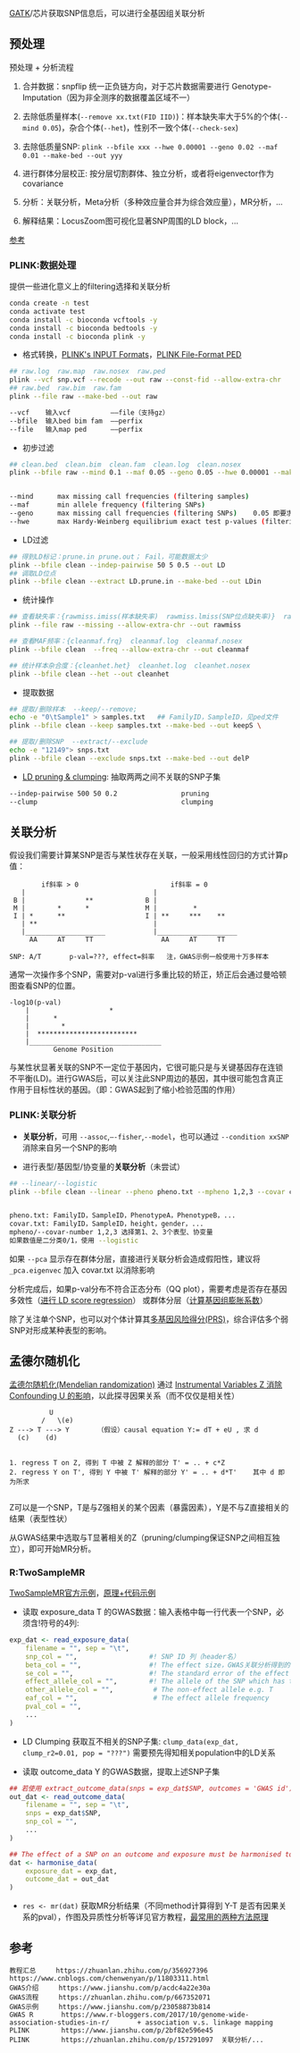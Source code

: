 

[GATK](GATK.md)/芯片获取SNP信息后，可以进行全基因组关联分析


## 预处理

预处理 + 分析流程

1. 合并数据：snpflip 统一正负链方向，对于芯片数据需要进行 Genotype-Imputation（因为非全测序的数据覆盖区域不一）

2. 去除低质量样本(```--remove xx.txt(FID IID)```)：样本缺失率大于5%的个体(```--mind 0.05```)，杂合个体(```--het```)，性别不一致个体(```--check-sex```)

3. 去除低质量SNP: ```plink --bfile xxx --hwe 0.00001 --geno 0.02 --maf 0.01 --make-bed --out yyy```

4. 进行群体分层校正: 按分层切割群体、独立分析，或者将eigenvector作为covariance

5. 分析：关联分析，Meta分析（多种效应量合并为综合效应量），MR分析，...

6. 解释结果：LocusZoom图可视化显著SNP周围的LD block，...


[参考](https://www.cnblogs.com/chenwenyan/p/11803311.html)

### PLINK:数据处理

提供一些进化意义上的filtering选择和关联分析

```bash
conda create -n test
conda activate test
conda install -c bioconda vcftools -y
conda install -c bioconda bedtools -y
conda install -c bioconda plink -y
```



* 格式转换，[PLINK's INPUT Formats](https://www.cog-genomics.org/plink/1.9/input)，[PLINK File-Format PED](https://easygwas.biochem.mpg.de/faq/view/15/)
```bash
## raw.log  raw.map  raw.nosex  raw.ped
plink --vcf snp.vcf --recode --out raw --const-fid --allow-extra-chr    ## vcftools --vcf snp.vcf --plink --out raw
## raw.bed  raw.bim  raw.fam
plink --file raw --make-bed --out raw    

--vcf    输入vcf          ——file（支持gz）
--bfile  输入bed bim fam  ——perfix
--file   输入map ped      ——perfix
```


* 初步过滤
```bash
## clean.bed  clean.bim  clean.fam  clean.log  clean.nosex
plink --bfile raw --mind 0.1 --maf 0.05 --geno 0.05 --hwe 0.00001 --make-bed --out clean


--mind      max missing call frequencies (filtering samples)
--maf       min allele frequency (filtering SNPs)
--geno      max missing call frequencies (filtering SNPs)    0.05 即要求 call rate > 95%
--hwe       max Hardy-Weinberg equilibrium exact test p-values (filtering SNPs)
```

* LD过滤
```bash
## 得到LD标记：prune.in prune.out； Fail，可能数据太少
plink --bfile clean --indep-pairwise 50 5 0.5 --out LD
## 调取LD位点
plink --bfile clean --extract LD.prune.in --make-bed --out LDin
```

* 统计操作
```bash
## 查看缺失率：{rawmiss.imiss(样本缺失率)  rawmiss.lmiss(SNP位点缺失率)}  rawmiss.log  rawmiss.nosex
plink --file raw --missing --allow-extra-chr --out rawmiss

## 查看MAF频率：{cleanmaf.frq}  cleanmaf.log  cleanmaf.nosex
plink --bfile clean  --freq --allow-extra-chr --out cleanmaf

## 统计样本杂合度：{cleanhet.het}  cleanhet.log  cleanhet.nosex
plink --bfile clean --het --out cleanhet
```

* 提取数据
```bash
## 提取/删除样本  --keep/--remove; 
echo -e "0\tSample1" > samples.txt   ## FamilyID，SampleID，见ped文件
plink --bfile clean --keep samples.txt --make-bed --out keepS \

## 提取/删除SNP  --extract/--exclude
echo -e "12149"> snps.txt
plink --bfile clean --exclude snps.txt --make-bed --out delP
```

* [LD pruning & clumping](https://gwaslab.org/2021/05/18/pruning-and-clumping/): 抽取两两之间不关联的SNP子集
```bash
--indep-pairwise 500 50 0.2                pruning
--clump                                    clumping
```







## 关联分析

假设我们需要计算某SNP是否与某性状存在关联，一般采用线性回归的方式计算p值：
```  
        if斜率 > 0                       if斜率 = 0
   |                                |
 B |               **             B |
 M |        *      *              M |         *
 I | *      **                    I | **     ***    **
   | **                             |
   |____________________            |____________________        
     AA     AT     TT                 AA     AT     TT    

SNP: A/T       p-val=???, effect=斜率   注，GWAS示例一般使用十万多样本
```

通常一次操作多个SNP，需要对p-val进行多重比较的矫正，矫正后会通过曼哈顿图查看SNP的位置。
```
-log10(p-val)
    |                    *
    |      *            
    |        *
    |  *************************
    |_________________________________
           Genome Position
```

与某性状显著关联的SNP不一定位于基因内，它很可能只是与关键基因存在连锁不平衡(LD)。进行GWAS后，可以关注此SNP周边的基因，其中很可能包含真正作用于目标性状的基因。（即：GWAS起到了缩小检验范围的作用）

### PLINK:关联分析

* **关联分析**，可用 ```--assoc```,```–-fisher```,```--model```，也可以通过 ```--condition xxSNP``` 消除来自另一个SNP的影响

* 进行表型/基因型/协变量的**关联分析**（未尝试）
```bash
## --linear/--logistic
plink --bfile clean --linear --pheno pheno.txt --mpheno 1,2,3 --covar covar.txt --covar-number 1,2,3 --out asso_res


pheno.txt: FamilyID，SampleID，PhenotypeA，PhenotypeB，...
covar.txt: FamilyID，SampleID，height，gender，...
mpheno/--covar-number 1,2,3 选择第1、2、3个表型、协变量
如果数值是二分类0/1，使用 --logistic
```

如果 ```--pca``` 显示存在群体分层，直接进行关联分析会造成假阳性，建议将 ```_pca.eigenvec``` 加入 covar.txt 以消除影响


分析完成后，如果p-val分布不符合正态分布（QQ plot），需要考虑是否存在基因多效性（[进行 LD score regression](https://gwaslab.org/2021/03/29/ld-score-regression/)） 或群体分层（[计算基因组膨胀系数](https://gwaslab.org/2021/07/07/genomic-control/)）


除了关注单个SNP，也可以对个体计算其[多基因风险得分(PRS)](https://gwaslab.org/2021/08/04/prs/)，综合评估多个弱SNP对形成某种表型的影响。







## 孟德尔随机化

[孟德尔随机化(Mendelian randomization)](https://gwaslab.org/2021/06/24/mr/) 通过 [Instrumental Variables Z 消除 Confounding U 的影响](../Course/Causal_Inference_I#l8-do-instrument)，以此探寻因果关系（而不仅仅是相关性）

```
          U
        /   \(e)    
Z ---> T ---> Y       （假设）causal equation Y:= dT + eU , 求 d
  (c)    (d)     


1. regress T on Z, 得到 T 中被 Z 解释的部分 T' = .. + c*Z
2. regress Y on T', 得到 Y 中被 T' 解释的部分 Y' = .. + d*T'    其中 d 即为所求


```
Z可以是一个SNP，T是与Z强相关的某个因素（暴露因素），Y是不与Z直接相关的结果（表型性状）

从GWAS结果中选取与T显著相关的Z（pruning/clumping保证SNP之间相互独立），即可开始MR分析。

### R:TwoSampleMR

[TwoSampleMR官方示例](https://mrcieu.github.io/TwoSampleMR/articles/perform_mr.html)，[原理+代码示例](https://gwaslab.org/2021/11/14/twosamplemr/)


* 读取 exposure_data T 的GWAS数据：输入表格中每一行代表一个SNP，必须含!符号的4列:
```R
exp_dat <- read_exposure_data(
    filename = "", sep = "\t",
    snp_col = "",                  #! SNP ID 列（header名）
    beta_col = "",                 #! The effect size，GWAS关联分析得到的斜率
    se_col = "",                   #! The standard error of the effect size
    effect_allele_col = "",        #! The allele of the SNP which has the effect marked in beta  e.g. A
    other_allele_col = "",          # The non-effect allele e.g. T
    eaf_col = "",                   # The effect allele frequency
    pval_col = "",
    ...
)
```

* LD Clumping 获取互不相关的SNP子集: ```clump_data(exp_dat, clump_r2=0.01, pop = "???")```  需要预先得知相关population中的LD关系

* 读取 outcome_data Y 的GWAS数据，提取上述SNP子集
```R
## 若使用 extract_outcome_data(snps = exp_dat$SNP, outcomes = 'GWAS id')    则需要从 https://gwas.mrcieu.ac.uk/ 查询 GWAS id，或者
out_dat <- read_outcome_data(
    filename = "", sep = "\t",
    snps = exp_dat$SNP,
    snp_col = "",  
    ...
)

## The effect of a SNP on an outcome and exposure must be harmonised to be relative to the same allele
dat <- harmonise_data(
    exposure_dat = exp_dat, 
    outcome_dat = out_dat
)
```

*  ```res <- mr(dat)``` 获取MR分析结果（不同method计算得到 Y-T 是否有因果关系的pval），作图及异质性分析等详见官方教程，[最常用的两种方法原理](https://cloud.tencent.com/developer/article/2078504)










## 参考
```
教程汇总     https://zhuanlan.zhihu.com/p/356927396    https://www.cnblogs.com/chenwenyan/p/11803311.html
GWAS介绍     https://www.jianshu.com/p/acdc4a22e30a
GWAS流程     https://zhuanlan.zhihu.com/p/667352071
GWAS示例     https://www.jianshu.com/p/23058873b814
GWAS R       https://www.r-bloggers.com/2017/10/genome-wide-association-studies-in-r/       + association v.s. linkage mapping
PLINK        https://www.jianshu.com/p/2bf82e596e45  
PLINK        https://zhuanlan.zhihu.com/p/157291097  关联分析/...
```
